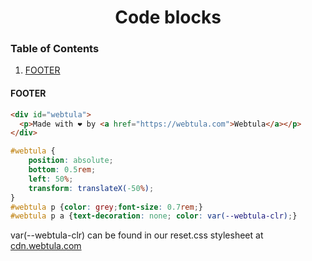 <div align="center">
  <h1>Code blocks</h1>
</div>

### Table of Contents
1. [FOOTER](#footer)


#### FOOTER  <a name="footer">

```html
<div id="webtula">
  <p>Made with ❤️ by <a href="https://webtula.com">Webtula</a></p>
</div>
```
```css
#webtula {
    position: absolute;
    bottom: 0.5rem;
    left: 50%;
    transform: translateX(-50%);
}
#webtula p {color: grey;font-size: 0.7rem;}
#webtula p a {text-decoration: none; color: var(--webtula-clr);}
```
var(--webtula-clr) can be found in our reset.css stylesheet at [cdn.webtula.com](https://cdn.webtula.com/stylesheets/reset.css)
